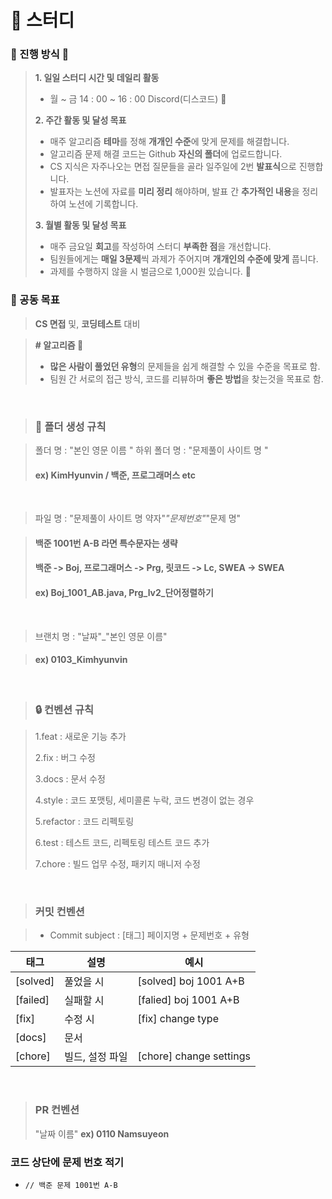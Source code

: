 # 📕 스터디
###  💭 진행 방식 👀

> **1. 일일 스터디 시간 및 데일리 활동**
> 
> - 월 ~ 금 14 : 00 ~ 16 : 00 Discord(디스코드) 🧠
> 
> **2. 주간 활동 및 달성 목표**
> 
> - 매주 알고리즘 **테마**를 정해 **개개인 수준**에 맞게 문제를 해결합니다.
> - 알고리즘 문제 해결 코드는 Github **자신의 폴더**에 업로드합니다.
> - CS 지식은 자주나오는 면접 질문들을 골라 일주일에 2번 **발표식**으로 진행합니다.
> - 발표자는 노션에 자료를 **미리 정리** 해야하며, 발표 간 **추가적인 내용**을 정리하여 노션에 기록합니다.
> 
> **3. 월별 활동 및 달성 목표**
> 
> - 매주 금요일 **회고**를 작성하여 스터디 **부족한 점**을 개선합니다.
> - 팀원들에게는 **매일 3문제**씩 과제가 주어지며 **개개인의 수준에 맞게** 풉니다.
> - 과제를 수행하지 않을 시 벌금으로 1,000원 있습니다. 💩

### 💭 공동 목표

> **CS 면접** 및, **코딩테스트** 대비
> 

> **# 알고리즘 🏁**
> 
> - **많은 사람이 풀었던 유형**의 문제들을 쉽게 해결할 수 있을 수준을 목표로 함.
> - 팀원 간 서로의 접근 방식, 코드를 리뷰하며 **좋은 방법**을 찾는것을 목표로 함.

<br>

> ### 💾 폴더 생성 규칙

> 폴더 명 : "본인 영문 이름 "
> 하위 폴더 명 : "문제풀이 사이트 명 "
> #### ex) KimHyunvin / 백준, 프로그래머스 etc

<br>

> 파일 명 : "문제풀이 사이트 명 약자"_"문제번호"_"문제 명"

> #### 백준 1001번 A-B 라면 특수문자는 생략
> #### 백준 -> Boj, 프로그래머스 -> Prg, 릿코드 -> Lc, SWEA -> SWEA
> #### ex) Boj_1001_AB.java, Prg_lv2_단어정렬하기

<br>

> 브랜치 명 : "날짜"_"본인 영문 이름"

> #### ex) 0103_Kimhyunvin

<br>

> ### 🔒 컨벤션 규칙

> 1.feat : 새로운 기능 추가
> 
> 2.fix : 버그 수정
> 
> 3.docs : 문서 수정
> 
> 4.style : 코드 포맷팅, 세미콜론 누락, 코드 변경이 없는 경우
> 
> 5.refactor : 코드 리펙토링
> 
> 6.test : 테스트 코드, 리펙토링 테스트 코드 추가
> 
> 7.chore : 빌드 업무 수정, 패키지 매니저 수정
       
<br>

> ### 커밋 컨벤션

> - Commit subject : [태그] 페이지명 + 문제번호 + 유형

| 태그 | 설명 | 예시 |
| --- | --- | --- |
| [solved] | 풀었을 시 | [solved] boj 1001 A+B |
| [failed] | 실패할 시 | [falied] boj 1001 A+B |
| [fix] | 수정 시 | [fix] change type | 
| [docs] | 문서 | | [docs] boj 1001 A+B annotation change|
| [chore] | 빌드, 설정 파일 | [chore] change settings |

<br>

> ### PR 컨벤션
>
> "날짜 이름"
> **ex) 0110 Namsuyeon** 

### 코드 상단에 문제 번호 적기

- `// 백준 문제 1001번 A-B`   
   

